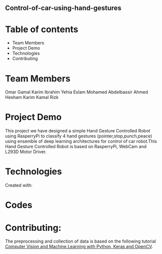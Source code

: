 ## Control-of-car-using-hand-gestures

# Table of contents
- Team Members
- Project Demo
- Technologies
- Contributing



# Team Members
Omar Gamal
Karim Ibrahim Yehia
Eslam Mohamed Abdelbassir
Ahmed Hesham
Karim Kamal Rizk



# Project Demo
This project we have designed a simple Hand Gesture Controlled Robot using RasperryPi to classify 4 hand gestures (pointer,stop,punch,peace) using ensemble of deep learning architectures for control of car robot.This Hand Gesture Controlled Robot is based on RasperryPi, WebCam and L293D Motor Driver.



# Technologies

Created with:



# Codes 






# Contributing:
The preprocessing and collection of data is based on the following tutorial [ Computer Vision and Machine Learning with Python, Keras and OpenCV](https://github.com/jrobchin/Computer-Vision-Basics-with-Python-Keras-and-OpenCV/).


